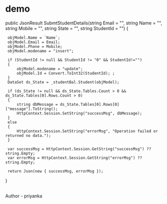 # demo
 public JsonResult SubmtStudentDetails(string Email = "", string Name = "", string Mobile = "", string State = "", string StudentId = "")
 {

     objModel.Name = `Name`;
     objModel.Email = Email;
     objModel.Phone = Mobile;
     objModel.modename = "insert";

     if (StudentId != null && StudentId != "0" && StudentId!="")
     {
         objModel.modename = "update";
         objModel.Id = Convert.ToInt32(StudentId); ;
     }
     DataSet ds_State = _studentBal.Student(objModel);

     if (ds_State != null && ds_State.Tables.Count > 0 && ds_State.Tables[0].Rows.Count > 0)
     {
         string dbMessage = ds_State.Tables[0].Rows[0]["message"].ToString(); 
         HttpContext.Session.SetString("successMsg", dbMessage);
     }
     else
     {
         HttpContext.Session.SetString("errorMsg", "Operation failed or returned no data.");
     }

     var successMsg = HttpContext.Session.GetString("successMsg") ?? string.Empty;
     var errorMsg = HttpContext.Session.GetString("errorMsg") ?? string.Empty;

     return Json(new { successMsg, errorMsg });
 }


</br>
Author - priyanka
